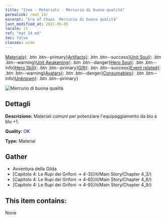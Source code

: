 ```yaml
---
title: "Item - Materials - Mercurio di buona qualità"
permalink: /mat_14/
excerpt: "Era of Chaos  Mercurio di buona qualità"
last_modified_at: 2021-05-05
locale: it
ref: "mat_14.md"
toc: false
classes: wide
---
```

 [Materials](/ItemsIT/){: .btn .btn--primary}[Artifacts](/ItemsIT/Artifacts/){: .btn .btn--success}[Unit Soul](/ItemsIT/UnitSoul/){: .btn .btn--warning}[Unit Awakening](/ItemsIT/UnitAwakening/){: .btn .btn--danger}[Hero Soul](/ItemsIT/HeroSoul/){: .btn .btn--info}[Hero Skill](/ItemsIT/HeroSkill/){: .btn .btn--primary}[Gift](/ItemsIT/Gift/){: .btn .btn--success}[Event related](/ItemsIT/Events/){: .btn .btn--warning}[Avatars](/ItemsIT/Avatars/){: .btn .btn--danger}[Consumables](/ItemsIT/Consumables/){: .btn .btn--info}[Unknown](/ItemsIT/Unknown/){: .btn .btn--primary}

 ![Mercurio di buona qualità](/images/t/i_cailiao_shuiyin1.png)

## Dettagli
 **Descrizione:** Materiali comuni per potenziare l'equipaggiamento da blu a blu +1.

 **Quality:** <span style="color: #0000CD">OK</span>

 **Type:** Material

## Gather

*    Avventura della Gilda 
*    [Capitolo 4: Le Rupi dei Grifoni -> 4-3](/it/Main Story/Chapter 4_3/) 
*    [Capitolo 4: Le Rupi dei Grifoni -> 4-6](/it/Main Story/Chapter 4_6/) 
*    [Capitolo 4: Le Rupi dei Grifoni -> 4-9](/it/Main Story/Chapter 4_9/) 

## This item contains:

  None

